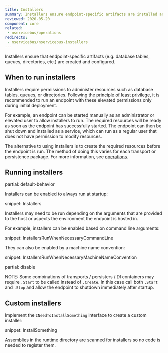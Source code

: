 ```yaml
---
title: Installers
summary: Installers ensure endpoint-specific artifacts are installed and configured during endpoint startup.
reviewed: 2020-05-20
component: core
related:
 - nservicebus/operations
redirects:
 - nservicebus/nservicebus-installers
---
```


Installers ensure that endpoint-specific artifacts (e.g. database tables, queues, directories, etc.) are created and configured.

## When to run installers

Installers require permissions to administer resources such as database tables, queues, or directories. Following the [principle of least privilege](https://en.wikipedia.org/wiki/Principle_of_least_privilege), it is recommended to run an endpoint with these elevated permissions only during initial deployment.

For example, an endpoint can be started manually as an administrator or elevated user to allow installers to run. The required resources will be ready as soon as the endpoint has successfully started. The endpoint can then be shut down and installed as a service, which can run as a regular user that does not have permission to modify resources.

The alternative to using installers is to create the required resources before the endpoint is run. The method of doing this varies for each transport or persistence package. For more information, see [operations](/nservicebus/operations).

## Running installers

partial: default-behavior

Installers can be enabled to always run at startup:

snippet: Installers

Installers may need to be run depending on the arguments that are provided to the host or aspects the environment the endpoint is hosted in.

For example, installers can be enabled based on command line arguments:

snippet: InstallersRunWhenNecessaryCommandLine

They can also be enabled by a machine name convention:

snippet: InstallersRunWhenNecessaryMachineNameConvention

partial: disable

NOTE: Some combinations of transports / persisters / DI containers may require `.Start` to be called instead of `.Create`. In this case call both `.Start` and `.Stop` and allow the endpoint to shutdown immediately after startup.

## Custom installers

Implement the `INeedToInstallSomething` interface to create a custom installer:

snippet: InstallSomething

Assemblies in the runtime directory are scanned for installers so no code is needed to register them.
